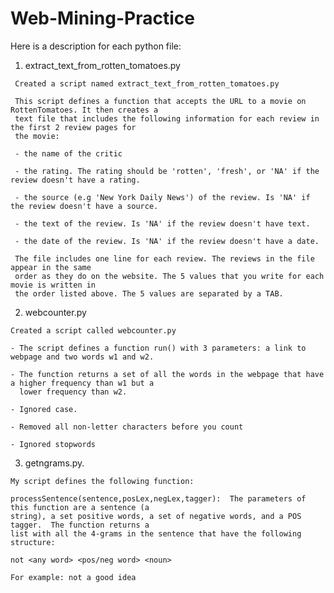# Web-Mining-Practice

Here is a description for each python file:


   1) extract_text_from_rotten_tomatoes.py

     Created a script named extract_text_from_rotten_tomatoes.py

     This script defines a function that accepts the URL to a movie on RottenTomatoes. It then creates a 
     text file that includes the following information for each review in the first 2 review pages for 
     the movie:

     - the name of the critic 

     - the rating. The rating should be 'rotten', 'fresh', or 'NA' if the review doesn't have a rating.

     - the source (e.g 'New York Daily News') of the review. Is 'NA' if the review doesn't have a source.

     - the text of the review. Is 'NA' if the review doesn't have text.

     - the date of the review. Is 'NA' if the review doesn't have a date.

     The file includes one line for each review. The reviews in the file appear in the same 
     order as they do on the website. The 5 values that you write for each movie is written in 
     the order listed above. The 5 values are separated by a TAB.
  
  
  
  2) webcounter.py
  
    Created a script called webcounter.py

    - The script defines a function run() with 3 parameters: a link to webpage and two words w1 and w2.

    - The function returns a set of all the words in the webpage that have a higher frequency than w1 but a 
      lower frequency than w2.

    - Ignored case.

    - Removed all non-letter characters before you count

    - Ignored stopwords

  3) getngrams.py. 

    My script defines the following function:

    processSentence(sentence,posLex,negLex,tagger):  The parameters of this function are a sentence (a 
    string), a set positive words, a set of negative words, and a POS tagger.  The function returns a 
    list with all the 4-grams in the sentence that have the following structure:                                                   

    not <any word> <pos/neg word> <noun>

    For example: not a good idea
